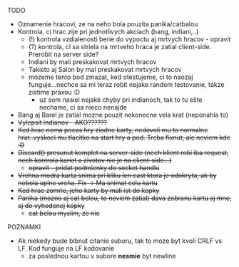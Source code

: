 TODO
* Oznamenie hracovi, ze na neho bola pouzita panika/catbalou
* Kontrola, ci hrac zije pri jednotlivych akciach (bang, indiani,..)
    * (!) kontrola vzdialenosti berie do vypoctu aj mrtvych hracov - opravit
    * (?) kontrola, ci sa striela na mrtveho hraca je zatial client-side. Prerobit na server side?
    * Indiani by mali preskakovat mrtvych hracov
    * Takisto aj Salon by mal preskakovat mrtvych hracov
    * mozeme tento bod zmazat, ked otestujeme, ci to naozaj funguje...nechce sa mi teraz robit nejake random testovanie, takze zistime praxou :D
        * uz som nasiel nejaké chyby pri indianoch, tak to tu ešte nechame, ci sa nieco nenajde
* Bang aj Barel je zatial mozne pouzit nekonecne vela krat (neponahla to)
* ~~Vylepsit indianov - AKO??????~~
* ~~Ked hrac nema pocas hry ziadne karty, nedovoli mu to normalne hrat..vyskoci mu tlacitko na start hry a pod. Treba fixnut, ale neviem kde :D~~
* ~~Discard() presunut komplet na server-side (nech klient robi iba request, nech kontrola kariet a zivotov nie je na client-side...)~~
    * ~~opravit - pridat podmienky do socket handlu~~
* ~~Vrchna modra karta snima pri kliku len cast ktora je odokryta, ak by nebola uplne vrcha. Fix -> Ma snimat celu kartu~~
* ~~Ked hrac zomrie, jeho karty by mali ist do kopky~~
* ~~Panika (mozno aj cat belou, to neviem zatial) dava zobranu kartu aj mne, aj do vyhodenej kopky~~
    * ~~cat belou myslim, ze nie~~

POZNAMKI
* Ak niekedy bude blbnut citanie suboru, tak to moze byt kvoli CRLF vs LF. Kod funguje na LF kodovanie
    * za poslednou kartou v subore **nesmie** byt newline

